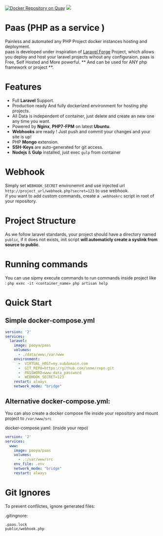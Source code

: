 [![Docker Repository on Quay](https://quay.io/repository/pooya/paas/status "Docker Repository on Quay")](https://quay.io/repository/pooya/paas)
[![](https://badge.imagelayers.io/pooya/paas:latest.svg)](https://imagelayers.io/?images=pooya/paas:latest 'Get your own badge on imagelayers.io')


# Paas (PHP as a service )
Painless and automated any PHP Project docker instances hosting and deployment.   
paas is developed under inspiration of [Laravel Forge](https://forge.laravel.com) Project, which allows you deploy and host your laravel projects wihout any configuraion. paas is Free, Self Hosted and More powerful. ** And can be used for ANY php framework or project **.
  
# Features
- Full **Laravel** Support.
- Production ready And fully dockerized environment for hosting php projects.
- All Data is independent of container, just delete and create an new one any time you want.
- Powered by **Nginx**, **PHP7-FPM** on latest **Ubuntu**.
- **Webhooks** are ready ! Just push and commit your changes and your site is up!
- PHP **Mongo** extension.
- **SSH-Keys** are auto-generated for git access.
- **Nodejs** & **Gulp** installed, just exec `gulp` from container

# Webhook

Simply set `WEBHOOK_SECRET` environemnt and use injected url `http://project_url/webhook.php?secret=123` to use webhook.   
if you want to add custom commands, create a `.webhookrc` script in root of your repository.  

# Project Structure

As we follow laravel standards, your project should have a directory named ```public```, if it does not exists, init script **will automaticly create a syslink from source to public**.

# Running commands

You can use sipmy execute commands to run commands inside project like :
``` php exec -it <container_name> php artisan help ```

# Quick Start

## Simple docker-compose.yml

```yaml
version: '2'
services:
  laravel:
    image: pooya/paas
    volumes:
      - ./data/www:/var/www
    environment:
      -  VIRTUAL_HOST=my.subdomain.com
      -  GIT_REPO=https://github.com/some/repo.git
      -  PASSWORD=www-data_password
      -  WEBHOOK_SECRET=123
    restart: always
    network_mode: "bridge"
```

## Alternative docker-compose.yml:  
You can also create a docker compose file inside your repository and mount project to `/var/www/src`
   
docker-compose.yaml: (inside your repo)
```yaml
version: '2'
services:
  www:
    image: pooya/paas
    volumes:
      - .:/var/www/src
    env_file: .env
    network_mode: "bridge"
    restart: always
```
   
# Git Ignores
To prevent confilctes, ignore generated files:
  
.gitingnore:
```
.paas.lock
public/webhook.php
```
